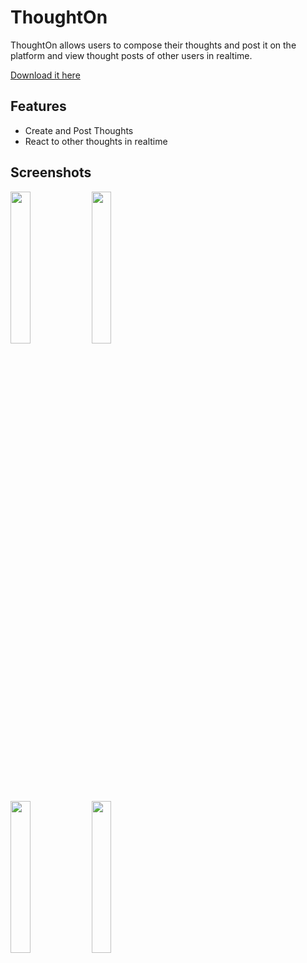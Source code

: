 
# ThoughtOn

ThoughtOn allows users to compose their thoughts and post it on the platform and view thought posts of other users in realtime.


[Download it here](https://drive.google.com/file/d/11MKuzD_46vHDw3e1Lqt1GttqoyqB0ZXK/view?usp=sharing)





## Features

- Create and Post Thoughts
- React to other thoughts in realtime


## Screenshots
<img src = "https://github.com/subsavage/ThoughtOn/assets/69175270/6952d1bc-14d5-4747-b5a8-32827d4b05ee" width = "25%%" height = "25%" />

<img src = "https://github.com/subsavage/ThoughtOn/assets/69175270/f581250a-7685-4c75-b19a-e559e6884b3a" width = "25%%" height = "25%" />
<br>
<img src = "https://github.com/subsavage/ThoughtOn/assets/69175270/8337e216-a6a0-4bdd-bf6e-9f102a2ce3dd" width = "25%%" height = "25%" />

<img src = "https://github.com/subsavage/ThoughtOn/assets/69175270/6cbf63c8-c222-4d83-adc4-923cdf079981" width = "25%%" height = "25%" />
<br>
